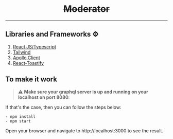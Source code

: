 <h1 align="center">
  <del>Moderator</del>
</h1>

---

## Libraries and Frameworks ⚙️

1. [React JS/Typescript](https://create-react-app.dev/docs/getting-started)
2. [Tailwind](https://tailwindcss.com)
3. [Apollo Client](https://www.apollographql.com/docs/react/)
4. [React-Toastify](https://fkhadra.github.io/react-toastify/introduction)

## To make it work

> :warning: **Make sure your graphql server is up and running on your localhost on port 8080**:

If that's the case, then you can follow the steps below:

```npm
- npm install
- npm start
```

Open your browser and navigate to http://localhost:3000 to see the result.
